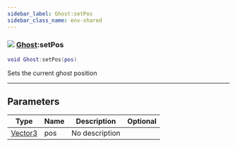 ```yaml
---
sidebar_label: Ghost:setPos
sidebar_class_name: env-shared
---
```


### ![](/img/wiki/shared.png) [Ghost](../ghost/README.md):setPos

```lua
void Ghost:setPos(pos)
```

Sets the current ghost position<br/>

-----------------
## Parameters

| Type   | Name | Description | Optional |
| ------ | ---- | ----------- | -------: |
| [Vector3](../vector3/README.md) | pos | No description |   |
